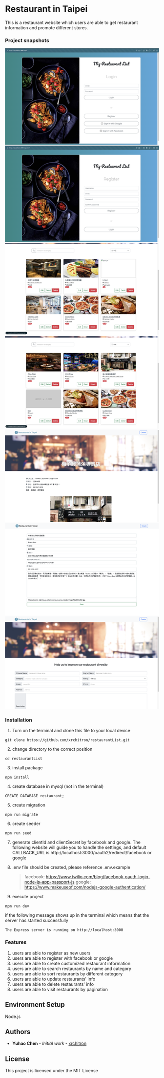 # Restaurant in Taipei

This is a restaurant website which users are able to get restaurant information and promote different stores.

### Project snapshots

![Alt restaurantList_img_01](https://github.com/xrchitron/restaurantList/blob/main/public/img/restaurantList_img_01.png)
![Alt restaurantList_img_02](https://github.com/xrchitron/restaurantList/blob/main/public/img/restaurantList_img_02.png)
![Alt restaurantList_img_03](https://github.com/xrchitron/restaurantList/blob/main/public/img/restaurantList_img_03.png)
![Alt restaurantList_img_04](https://github.com/xrchitron/restaurantList/blob/main/public/img/restaurantList_img_04.png)
![Alt restaurantList_img_05](https://github.com/xrchitron/restaurantList/blob/main/public/img/restaurantList_img_05.png)
![Alt restaurantList_img_06](https://github.com/xrchitron/restaurantList/blob/main/public/img/restaurantList_img_06.png)
![Alt restaurantList_img_07](https://github.com/xrchitron/restaurantList/blob/main/public/img/restaurantList_img_07.png)

### Installation

1. Turn on the terminal and clone this file to your local device

```
git clone https://github.com/xrchitron/restaurantList.git
```

2. change directory to the correct position

```
cd restaurantList
```

3. install package

```
npm install
```

4. create database in mysql (not in the terminal)

```
CREATE DATABASE restaurant;
```

5. create migration

```
npm run migrate
```

6. create seeder

```
npm run seed
```

7. generate clientId and clientSecret by facebook and google. The following website will guide you to handle the settings, and default CALLBACK_URL is http://localhost:3000/oauth2/redirect/facebook or google

8. .env file should be created, please reference .env.example

   > facebook: https://www.twilio.com/blog/facebook-oauth-login-node-js-app-passport-js
   > google: https://www.makeuseof.com/nodejs-google-authentication/

9. execute project

```
npm run dev
```

if the following message shows up in the terminal which means that the server has started successfully

```
The Express server is running on http://localhost:3000
```

### Features

1. users are able to register as new users
2. users are able to register with facebook or google
3. users are able to create customized restaurant information
4. users are able to search restaurants by name and category
5. users are able to sort restaurants by different category
6. users are able to update restaurants' info
7. users are able to delete restaurants' info
8. users are able to visit restaurants by pagination

## Environment Setup

Node.js

## Authors

- **Yuhao Chen** - _Initial work_ - [xrchitron](https://github.com/xrchitron)

## License

This project is licensed under the MIT License
